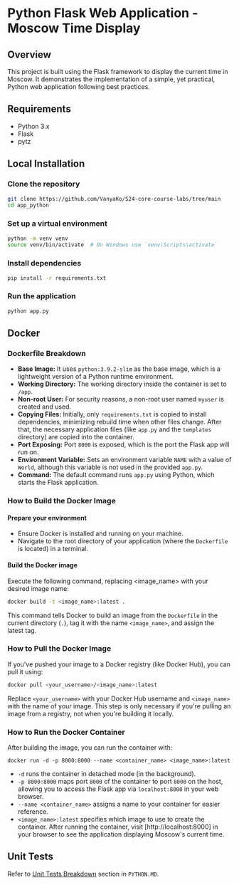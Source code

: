 # Python Flask Web Application - Moscow Time Display

## Overview

This project is built using the Flask framework to display the current time in Moscow. It demonstrates the
implementation of a simple, yet practical, Python web application following best practices.

## Requirements

- Python 3.x
- Flask
- pytz

## Local Installation

### Clone the repository

```bash
git clone https://github.com/VanyaKo/S24-core-course-labs/tree/main
cd app_python
```

### Set up a virtual environment

```bash
python -m venv venv
source venv/bin/activate  # On Windows use `venv\Scripts\activate`
```

### Install dependencies

```bash
pip install -r requirements.txt
```

### Run the application

```bash
python app.py
```

## Docker

### Dockerfile Breakdown

- **Base Image:** It uses `python:3.9.2-slim` as the base image, which is a lightweight version of a Python runtime
  environment.
- **Working Directory:** The working directory inside the container is set to `/app`.
- **Non-root User:** For security reasons, a non-root user named `myuser` is created and used.
- **Copying Files:** Initially, only `requirements.txt` is copied to install dependencies, minimizing rebuild time when
  other files change. After that, the necessary application files (like `app.py` and the `templates` directory) are
  copied
  into the container.
- **Port Exposing:** Port `8000` is exposed, which is the port the Flask app will run on.
- **Environment Variable:** Sets an environment variable `NAME` with a value of `World`, although this variable is not
  used in the provided `app.py`.
- **Command:** The default command runs `app.py` using Python, which starts the Flask application.

### How to Build the Docker Image

#### Prepare your environment

- Ensure Docker is installed and running on your machine.
- Navigate to the root directory of your application (where the `Dockerfile` is located) in a terminal.

#### Build the Docker image

Execute the following command, replacing <image_name> with your desired image name:

```bash
docker build -t <image_name>:latest .
```

This command tells Docker to build an image from the `Dockerfile` in the current directory (`.`), tag it with the name
`<image_name>`, and assign the latest tag.

### How to Pull the Docker Image

If you've pushed your image to a Docker registry (like Docker Hub), you can pull it using:

```bash
docker pull <your_username>/<image_name>:latest
```

Replace `<your_username>` with your Docker Hub username and `<image_name>` with the name of your image. This step is
only necessary if you're pulling an image from a registry, not when you're building it locally.

### How to Run the Docker Container

After building the image, you can run the container with:

```bash=
docker run -d -p 8000:8000 --name <container_name> <image_name>:latest
```

- `-d` runs the container in detached mode (in the background).
- `-p 8000:8000` maps port `8000` of the container to port `8000` on the host, allowing you to access the Flask app via
  `localhost:8000` in your web browser.
- `--name <container_name>` assigns a name to your container for easier reference.
- `<image_name>:latest` specifies which image to use to create the container.
  After running the container, visit [http://localhost:8000] in your browser to see the application displaying Moscow's
  current time.

## Unit Tests

Refer to [Unit Tests Breakdown](PYTHON.md#unit-tests-breakdown) section in `PYTHON.MD`.
